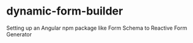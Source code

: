 # dynamic-form-builder
Setting up an Angular npm package like Form Schema to Reactive Form Generator

